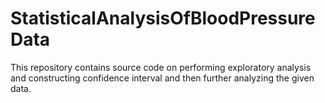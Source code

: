 # StatisticalAnalysisOfBloodPressureData
This repository contains source code on performing exploratory analysis and constructing confidence interval and then further analyzing the given data.
